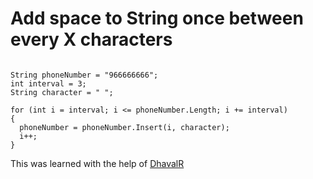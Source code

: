 # Add space to String once between every X characters

```

String phoneNumber = "966666666";
int interval = 3;
String character = " ";

for (int i = interval; i <= phoneNumber.Length; i += interval)
{
  phoneNumber = phoneNumber.Insert(i, character);
  i++;
}

```

This was learned with the help of [DhavalR](https://stackoverflow.com/a/27977255)